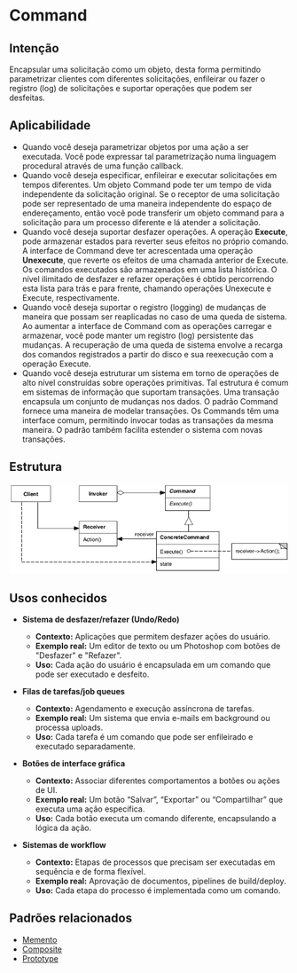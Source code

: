 # Command

## Intenção

Encapsular uma solicitação como um objeto, desta forma permitindo parametrizar clientes com diferentes solicitações,
enfileirar ou fazer o registro (log) de solicitações e suportar operações que podem ser desfeitas.

## Aplicabilidade

- Quando você deseja parametrizar objetos por uma ação a ser executada. Você pode expressar tal parametrização numa
  linguagem procedural através de uma função callback.
- Quando você deseja especificar, enfileirar e executar solicitações em tempos diferentes. Um objeto Command pode ter um
  tempo de vida independente da solicitação original. Se o receptor de uma solicitação pode ser representado de uma
  maneira independente do espaço de endereçamento, então você pode transferir um objeto command para a solicitação para
  um processo diferente e lá atender a solicitação.
- Quando você deseja suportar desfazer operações. A operação **Execute**, pode armazenar estados para reverter seus
  efeitos no próprio comando. A interface de Command deve ter acrescentada uma operação **Unexecute**, que reverte os
  efeitos de uma chamada anterior de Execute. Os comandos executados são armazenados em uma lista histórica. O nível
  ilimitado de desfazer e refazer operações é obtido percorrendo esta lista para trás e para frente, chamando operações
  Unexecute e Execute, respectivamente.
- Quando você deseja suportar o registro (logging) de mudanças de maneira que possam ser reaplicadas no caso de uma
  queda de sistema. Ao aumentar a interface de Command com as operações carregar e armazenar, você pode manter um
  registro (log) persistente das mudanças. A recuperação de uma queda de sistema envolve a recarga dos comandos
  registrados a partir do disco e sua reexecução com a operação Execute.
- Quando você deseja estruturar um sistema em torno de operações de alto nível construídas sobre operações primitivas.
  Tal estrutura é comum em sistemas de informação que suportam transações. Uma transação encapsula um conjunto de
  mudanças nos dados. O padrão Command fornece uma maneira de modelar transações. Os Commands têm uma interface comum,
  permitindo invocar todas as transações da mesma maneira. O padrão também facilita estender o sistema com novas
  transações.

## Estrutura

![Estrutura Command](./resources/estrutura.png)

## Usos conhecidos

- **Sistema de desfazer/refazer (Undo/Redo)**
  - **Contexto:** Aplicações que permitem desfazer ações do usuário.
  - **Exemplo real:** Um editor de texto ou um Photoshop com botões de "Desfazer" e "Refazer".
  - **Uso:** Cada ação do usuário é encapsulada em um comando que pode ser executado e desfeito.

- **Filas de tarefas/job queues**
  - **Contexto:** Agendamento e execução assíncrona de tarefas.
  - **Exemplo real:** Um sistema que envia e-mails em background ou processa uploads.
  - **Uso:** Cada tarefa é um comando que pode ser enfileirado e executado separadamente.

- **Botões de interface gráfica**
  - **Contexto:** Associar diferentes comportamentos a botões ou ações de UI.
  - **Exemplo real:** Um botão “Salvar”, “Exportar” ou “Compartilhar” que executa uma ação específica.
  - **Uso:** Cada botão executa um comando diferente, encapsulando a lógica da ação.

- **Sistemas de workflow**
  - **Contexto:** Etapas de processos que precisam ser executadas em sequência e de forma flexível.
  - **Exemplo real:** Aprovação de documentos, pipelines de build/deploy.
  - **Uso:** Cada etapa do processo é implementada como um comando.


## Padrões relacionados

- [Memento](../memento)
- [Composite](../../structural/composite)
- [Prototype](../../creational/prototype)
